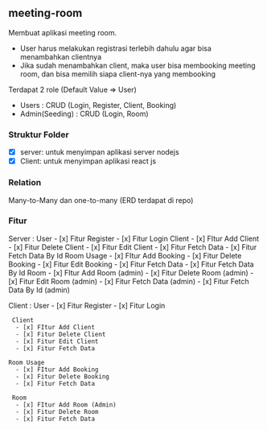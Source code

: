 ## meeting-room

Membuat aplikasi meeting room. 
- User harus melakukan registrasi terlebih dahulu agar bisa menambahkan clientnya
- Jika sudah menambahkan client, maka user bisa membooking meeting room, dan bisa memilih siapa client-nya yang membooking

Terdapat 2 role (Default Value => User)
- Users : CRUD (Login, Register, Client, Booking)
- Admin(Seeding) : CRUD (Login, Room)


### Struktur Folder
- [x] server: untuk menyimpan aplikasi server nodejs
- [x] Client: untuk menyimpan aplikasi react js

### Relation
Many-to-Many dan one-to-many (ERD terdapat di repo)

### Fitur

Server : 
    User
      - [x] Fitur Register
      - [x] Fitur Login
     Client
      - [x] FItur Add Client
      - [x] Fitur Delete Client
      - [x] Fitur Edit Client
      - [x] Fitur Fetch Data
      - [x] Fitur Fetch Data By Id
    Room Usage
      - [x] FItur Add Booking
      - [x] Fitur Delete Booking
      - [x] Fitur Edit Booking
      - [x] Fitur Fetch Data
      - [x] Fitur Fetch Data By Id
     Room
      - [x] FItur Add Room (admin)
      - [x] Fitur Delete Room (admin)
      - [x] Fitur Edit Room (admin)
      - [x] Fitur Fetch Data (admin)
      - [x] Fitur Fetch Data By Id (admin)

Client : 
    User
      - [x] Fitur Register
      - [x] Fitur Login

     Client
      - [x] FItur Add Client
      - [x] Fitur Delete Client
      - [x] Fitur Edit Client
      - [x] Fitur Fetch Data
      
    Room Usage
      - [x] FItur Add Booking
      - [x] Fitur Delete Booking
      - [x] Fitur Fetch Data

     Room
      - [x] FItur Add Room (Admin)
      - [x] Fitur Delete Room
      - [x] Fitur Fetch Data

    

  

